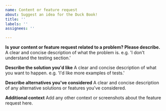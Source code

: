 ```yaml
---
name: Content or feature request
about: Suggest an idea for the Duck Book!
title: ''
labels: ''
assignees: ''

---
```


**Is your content or feature request related to a problem? Please describe.**
A clear and concise description of what the problem is. e.g. 'I don't understand the testing section.'

**Describe the solution you'd like**
A clear and concise description of what you want to happen. e.g. 'I'd like more examples of tests.'

**Describe alternatives you've considered**
A clear and concise description of any alternative solutions or features you've considered.

**Additional context**
Add any other context or screenshots about the feature request here.
